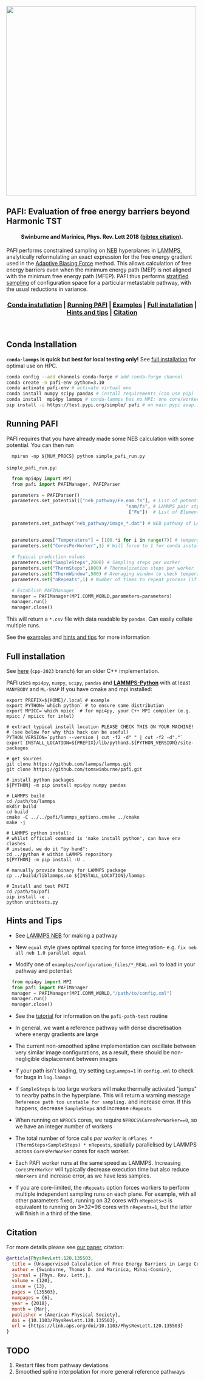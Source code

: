 <img src="https://raw.githubusercontent.com/tomswinburne/pafi/refs/heads/master/doc/pafi_title.png" width=500></img>
<h2> PAFI: Evaluation of free energy barriers beyond Harmonic TST</h2>
<h4 align="center">Swinburne and Marinica, Phys. Rev. Lett 2018 (<a href="#citation">bibtex citation</a>).</h4>
PAFI performs constrained sampling on <a href="https://docs.lammps.org/fix_neb.html" target="_new">NEB</a> hyperplanes in <a href="https://docs.lammps.org" target="_new">LAMMPS</a>, 
analytically reformulating an exact expression for the free energy gradient used in the
<a href="https://pubs.acs.org/doi/10.1021/jp506633n" target="_new">Adaptive Biasing Force</a> method.
This allows calculation of free energy barriers even when the minimum energy path (MEP)
is not aligned with the minimum free energy path (MFEP). PAFI thus performs
<a href="https://en.wikipedia.org/wiki/Stratified_sampling" target="_new">stratified sampling</a> of configuration space for a particular metastable pathway, with the usual reductions in variance.
<h3 align="center">
<a href="#quick-start">Conda installation</a>
| <a href="#running-pafi">Running PAFI</a>
| <a href="examples/README.md">Examples</a>
| <a href="#full-installation">Full installation</a>
| <a href="#hints-and-tips">Hints and tips</a>
| <a href="#citation">Citation</a>
</h3>
</br>

## Conda  Installation
**`conda-lammps` is quick but best for local testing only!** See <a href="#full-installation">full installation</a> for optimal use on HPC. 
```bash
conda config --add channels conda-forge # add conda-forge channel
conda create -n pafi-env python=3.10 
conda activate pafi-env # activate virtual env
conda install numpy scipy pandas # install requirements (can use pip)
conda install  mpi4py lammps # conda-lammps has no MPI: one core/worker!
pip install -i https://test.pypi.org/simple/ pafi # on main pypi asap....
```

## Running PAFI
PAFI requires that you have already made some NEB calculation with some potential. You can then run
```shell
  mpirun -np ${NUM_PROCS} python simple_pafi_run.py
```
`simple_pafi_run.py`:
```python
  from mpi4py import MPI
  from pafi import PAFIManager, PAFIParser

  parameters = PAFIParser()
  parameters.set_potential(["neb_pathway/Fe.eam.fs"], # List of potential files
                                            "eam/fs", # LAMMPS pair style
                                             ["Fe"])  # List of Elements
  
  parameters.set_pathway("neb_pathway/image_*.dat") # NEB pathway of LAMMPS dat files
  

  parameters.axes["Temperature"] = [100.*i for i in range(7)] # temperature range
  parameters.set("CoresPerWorker",1) # Will force to 1 for conda installation of lammps
  
  # Typical production values
  parameters.set("SampleSteps",2000) # Sampling steps per worker
  parameters.set("ThermSteps",1000) # Thermalization steps per worker
  parameters.set("ThermWindow",500) # Averaging window to check temperature
  parameters.set("nRepeats",1) # Number of times to repeat process (if CPU limited)

  # Establish PAFIManager
  manager = PAFIManager(MPI.COMM_WORLD,parameters=parameters)
  manager.run()
  manager.close()
```
This will return a `*.csv` file with data readable by `pandas`. Can easily collate multiple runs. 

See the [examples](examples/README.md) and <a href="#hints-and-tips">hints and tips</a> for more information

## Full installation
See <a href="https://github.com/tomswinburne/pafi/tree/cpp-2023">here</a> (`cpp-2023` branch) for an older C++ implementation.

PAFI uses `mpi4py`, `numpy`, `scipy`, `pandas` and <b><a href="https://docs.lammps.org/Python_head.html" target="_new">LAMMPS-Python</a></b> with at least `MANYBODY` and `ML-SNAP`
If you have cmake and mpi installed:
```shell
export PREFIX=${HOME}/.local # example
export PYTHON=`which python` # to ensure same distribution
export MPICC=`which mpicc` # for mpi4py, your C++ MPI compiler (e.g. mpicc / mpiicc for intel)

# extract typical install location PLEASE CHECK THIS ON YOUR MACHINE!
# (see below for why this hack can be useful)
PYTHON_VERSION=`python --version | cut -f2 -d" " | cut -f2 -d"."`
export INSTALL_LOCATION=${PREFIX}/lib/python3.${PYTHON_VERSION}/site-packages

# get sources
git clone https://github.com/lammps/lammps.git
git clone https://github.com/tomswinburne/pafi.git

# install python packages
${PYTHON} -m pip install mpi4py numpy pandas

# LAMMPS build 
cd /path/to/lammps
mkdir build
cd build
cmake -C ../../pafi/lammps_options.cmake ../cmake
make -j

# LAMMPS python install: 
# whilst official command is 'make install python', can have env clashes
# instead, we do it "by hand":
cd ../python # within LAMMPS repository
${PYTHON} -m pip install -U .

# manually provide binary for LAMMPS package
cp ../build/liblammps.so ${INSTALL_LOCATION}/lammps

# Install and test PAFI
cd /path/to/pafi
pip install -e .
python unittests.py
```

## Hints and Tips
- See <a href="http://lammps.sandia.gov/doc/neb.html" target="_new">LAMMPS NEB</a> for making a pathway

- New `equal` style gives optimal spacing for force integration- e.g. `fix neb all neb 1.0 parallel equal`

- Modify one of `examples/configuration_files/*_REAL.xml` to load in your pathway and potential:
```python
  from mpi4py import MPI
  from pafi import PAFIManager
  manager = PAFIManager(MPI.COMM_WORLD,"/path/to/config.xml")
  manager.run()
  manager.close()
  ```

- See the [tutorial](TUTORIAL.md) for information on the `pafi-path-test` routine

- In general, we want a reference pathway with dense discretisation where energy gradients are large

- The current non-smoothed spline implementation can oscillate between very similar image configurations, as a result, there should be non-negligible displacement between images

- If your path isn't loading, try setting `LogLammps=1` in `config.xml` to check for bugs in `log.lammps`

- If `SampleSteps` is too large workers will make thermally activated "jumps" to nearby paths in the hyperplane. This will return a warning message `Reference path too unstable for sampling.`
 and increase error. If this happens, decrease `SampleSteps` and increase `nRepeats`

- When running on `NPROCS` cores, we require `NPROCS%CoresPerWorker==0`, so we have an integer number of workers

- The total number of force calls *per worker* is `nPlanes * (ThermSteps+SampleSteps) * nRepeats`, spatially parallelised by LAMMPS across `CoresPerWorker` cores for each worker.

- Each PAFI worker runs at the same speed as LAMMPS. Increasing `CoresPerWorker` will typically decrease execution time but also reduce `nWorkers` and increase error, as we have less samples.

- If you are core-limited, the `nRepeats` option forces workers to perform multiple independent sampling runs on each plane. For example, with all other parameters fixed, running on 32 cores with `nRepeats=3` is equivalent to running on 3*32=96 cores with  `nRepeats=1`, but the latter will finish in a third of the time.


## Citation
For more details please see <a href="https://journals.aps.org/prl/abstract/10.1103/PhysRevLett.120.135503" target="_new">our paper</a>, citation:
```bibtex
@article{PhysRevLett.120.135503,
  title = {Unsupervised Calculation of Free Energy Barriers in Large Crystalline Systems},
  author = {Swinburne, Thomas D. and Marinica, Mihai-Cosmin},
  journal = {Phys. Rev. Lett.},
  volume = {120},
  issue = {13},
  pages = {135503},
  numpages = {6},
  year = {2018},
  month = {Mar},
  publisher = {American Physical Society},
  doi = {10.1103/PhysRevLett.120.135503},
  url = {https://link.aps.org/doi/10.1103/PhysRevLett.120.135503}
}
```


## TODO
1. Restart files from pathway deviations
2. Smoothed spline interpolation for more general reference pathways

